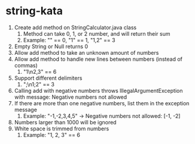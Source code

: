 # string-kata

1. Create add method on StringCalculator.java class
   1. Method can take 0, 1, or 2 number, and will return their sum
   2. Example: "" == 0, "1" == 1, "1,2" == 3
2. Empty String or Null returns 0
3. Allow add method to take an unknown amount of numbers
4. Allow add method to handle new lines between numbers (instead of commas)
   1. "1\n2,3" == 6
5. Support different delimiters
   1. ";\n1;2" == 3
6. Calling add with negative numbers throws IllegalArgumentException with message: Negative numbers not allowed
7. If there are more than one negative numbers, list them in the exception message
   1. Example: "-1,-2,3,4,5" -> Negative numbers not allowed: [-1, -2]
8. Numbers larger than 1000 will be ignored
9. White space is trimmed from numbers
   1. Example: "1, 2, 3" == 6
